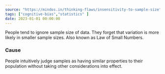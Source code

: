 ```yaml
---
source: "https://mindos.in/thinking-flaws/insensitivity-to-sample-size"
tags: ["cognitive-bias","statistics" ]
date: 2023-01-01 00:00:00
---
```


People tend to ignore sample size of data. They forget that variation is more likely in smaller sample sizes. Also known as Law of Small Numbers.

### Cause

People intuitively judge samples as having similar properties to their population without taking other considerations into effect. 